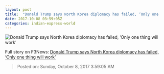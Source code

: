 ```yaml
---
layout: post
title:  "Donald Trump says North Korea diplomacy has failed, ‘Only one thing will work’"
date: 2017-10-08 03:59:05Z
categories: indian-express-world
---
```


![Donald Trump says North Korea diplomacy has failed, ‘Only one thing will work’](http://images.indianexpress.com/2017/10/trump-7591.jpg?w=759)




Full story on F3News: [Donald Trump says North Korea diplomacy has failed, ‘Only one thing will work’](http://www.f3nws.com/n/gdHCCC)

> Posted on: Sunday, October 8, 2017 3:59:05 AM
